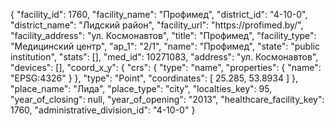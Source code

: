 {
    "facility_id": 1760,
    "facility_name": "Профимед",
    "district_id": "4-10-0",
    "district_name": "Лидский район",
    "facility_url": "https:\/\/profimed.by\/",
    "facility_address": "ул. Космонавтов",
    "title": "Профимед",
    "facility_type": "Медицинский центр",
    "ap_1": "2\/1",
    "name": "Профимед",
    "state": "public institution",
    "stats": [],
    "med_id": 10271083,
    "address": "ул. Космонавтов",
    "devices": [],
    "coord_x_y": {
        "crs": {
            "type": "name",
            "properties": {
                "name": "EPSG:4326"
            }
        },
        "type": "Point",
        "coordinates": [
            25.285,
            53.8934
        ]
    },
    "place_name": "Лида",
    "place_type": "city",
    "localties_key": 95,
    "year_of_closing": null,
    "year_of_opening": "2013",
    "healthcare_facility_key": 1760,
    "administrative_division_id": "4-10-0"
}